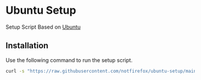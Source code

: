 # Ubuntu Setup
Setup Script Based on [Ubuntu](https://ubuntu.com/)

## Installation
Use the following command to run the setup script.
```sh
curl -s "https://raw.githubusercontent.com/notfirefox/ubuntu-setup/main/install" | sh
```
